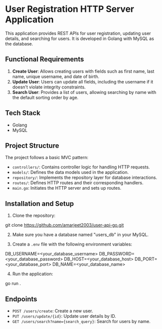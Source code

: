 # User Registration HTTP Server Application

This application provides REST APIs for user registration, updating user details, and searching for users. It is developed in Golang with MySQL as the database.

## Functional Requirements

1. **Create User**: Allows creating users with fields such as first name, last name, unique username, and date of birth.
2. **Update User**: Users can update all fields, including the username if it doesn't violate integrity constraints.
3. **Search User**: Provides a list of users, allowing searching by name with the default sorting order by age.

## Tech Stack

- Golang
- MySQL

## Project Structure

The project follows a basic MVC pattern:

- `controllers/`: Contains controller logic for handling HTTP requests.
- `models/`: Defines the data models used in the application.
- `repository/`: Implements the repository layer for database interactions.
- `routes/`: Defines HTTP routes and their corresponding handlers.
- `main.go`: Initiates the HTTP server and sets up routes.

## Installation and Setup

1. Clone the repository:

git clone https://github.com/amarjeet2003/user-api-go.git

2. Make sure you have a database named "users_db" in your MySQL.

3. Create a `.env` file with the following environment variables:

DB_USERNAME=<your_database_username>
DB_PASSWORD=<your_database_password>
DB_HOST=<your_database_host>
DB_PORT=<your_database_port>
DB_NAME=<your_database_name>


4. Run the application:

go run .

## Endpoints

- `POST /users/create`: Create a new user.
- `PUT /users/update/{id}`: Update user details by ID.
- `GET /users/search?name={search_query}`: Search for users by name.